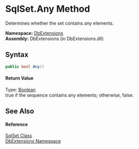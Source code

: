SqlSet.Any Method
=================
Determines whether the set contains any elements.

**Namespace:** [DbExtensions][1]  
**Assembly:** DbExtensions (in DbExtensions.dll)

Syntax
------

```csharp
public bool Any()
```

#### Return Value
Type: [Boolean][2]  
true if the sequence contains any elements; otherwise, false.

See Also
--------

#### Reference
[SqlSet Class][3]  
[DbExtensions Namespace][1]  

[1]: ../README.md
[2]: http://msdn.microsoft.com/en-us/library/a28wyd50
[3]: README.md